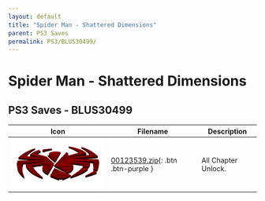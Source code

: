 ```yaml
---
layout: default
title: "Spider Man - Shattered Dimensions"
parent: PS3 Saves
permalink: PS3/BLUS30499/
---
```

# Spider Man - Shattered Dimensions

## PS3 Saves - BLUS30499

| Icon | Filename | Description |
|------|----------|-------------|
| ![Spider Man - Shattered Dimensions](ICON0.PNG) | [00123539.zip](00123539.zip){: .btn .btn-purple } | All Chapter Unlock. |
